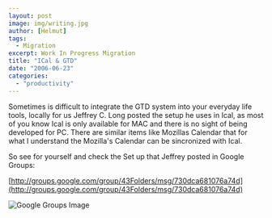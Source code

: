```yaml
---
layout: post
image: img/writing.jpg
author: [Helmut]
tags:
  - Migration
excerpt: Work In Progress Migration
title: "ICal & GTD"
date: "2006-06-23"
categories: 
  - "productivity"
---
```


Sometimes is difficult to integrate the GTD system into your everyday life tools, locally for us Jeffrey C. Long posted the setup he uses in Ical, as most of you know Ical is only available for MAC and there is no sight of being developed for PC. There are similar items like Mozillas Calendar that for what I understand the Mozilla's Calendar can be sincronized with Ical.

So see for yourself and check the Set up that Jeffrey posted in Google Groups:

[http://groups.google.com/group/43Folders/msg/730dca681076a74d](http://groups.google.com/group/43Folders/msg/730dca681076a74d)

![](images/groups_medium.gif "Google Groups Image")
